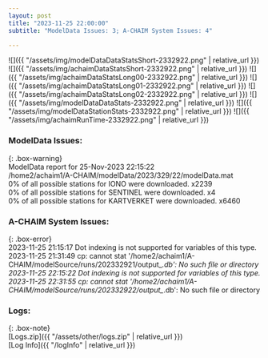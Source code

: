 ```yaml
---
layout: post
title: "2023-11-25 22:00:00"
subtitle: "ModelData Issues: 3; A-CHAIM System Issues: 4"

---
```


![]({{ "/assets/img/modelDataDataStatsShort-2332922.png" | relative_url }})
![]({{ "/assets/img/achaimDataStatsShort-2332922.png" | relative_url }})
![]({{ "/assets/img/achaimDataStatsLong00-2332922.png" | relative_url }})
![]({{ "/assets/img/achaimDataStatsLong01-2332922.png" | relative_url }})
![]({{ "/assets/img/achaimDataStatsLong02-2332922.png" | relative_url }})
![]({{ "/assets/img/modelDataDataStats-2332922.png" | relative_url }})
![]({{ "/assets/img/modelDataStationStats-2332922.png" | relative_url }})
![]({{ "/assets/img/achaimRunTime-2332922.png" | relative_url }})


### ModelData Issues:  
  
{: .box-warning}  
 ModelData report for 25-Nov-2023 22:15:22   
 /home2/achaim1/A-CHAIM/modelData/2023/329/22/modelData.mat   
 0% of all possible stations for IONO were downloaded. x2239   
 0% of all possible stations for SENTINEL were downloaded. x4   
 0% of all possible stations for KARTVERKET were downloaded. x6460   
  
### A-CHAIM System Issues:  
  
{: .box-error}  
2023-11-25 21:15:17 Dot indexing is not supported for variables of this type.  
2023-11-25 21:31:49 cp: cannot stat '/home2/achaim1/A-CHAIM/modelSource/runs/202332921/output_*.db': No such file or directory  
2023-11-25 22:15:22 Dot indexing is not supported for variables of this type.  
2023-11-25 22:31:55 cp: cannot stat '/home2/achaim1/A-CHAIM/modelSource/runs/202332922/output_*.db': No such file or directory  

### Logs:  
  
{: .box-note}  
[Logs.zip]({{ "/assets/other/logs.zip" | relative_url }})  
[Log Info]({{ "/logInfo" | relative_url }})  
